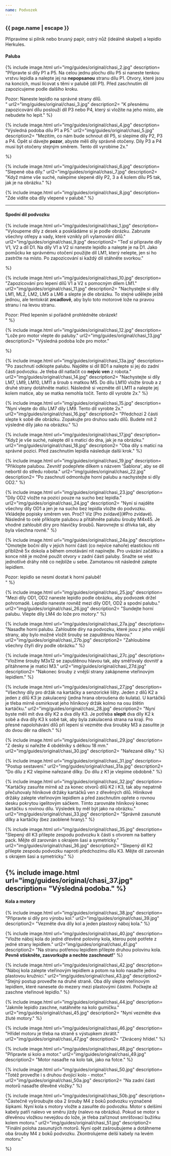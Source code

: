 ```yaml
---
name: Podvozek
---
```

### {{ page.name | escape }}

Připravíme si pilník nebo brusný papír, ostrý nůž (ideálně skalpel) a lepidlo Herkules.

#### Paluba

{% include image.html
    url="img/guides/original/chasi_2.jpg"
    description=
        "Připravte si díly P1 a P5. Na celou jednu plochu dílu P5 si naneste tenkou vrstvu lepidla a nalepte jej na **nepopsanou** stranu dílu P1. Otvory, které jsou na koncích, musí lícovat s těmi v palubě (díl P1). Před zaschnutím díl zapozicujeme podle dalšího kroku.
<div class=\"alert\">Pozor: Naneste lepidlo na správné strany dílů.</div>"
    url2="img/guides/original/chasi_3.jpg"
    description2=
        "K přesnému zapozicování dílu poslouží díl P3 nebo P4, který si vložíte na jeho místo, ale nebudete ho lepit."
%}

{% include image.html
    url="img/guides/original/chasi_4.jpg"
    description=
        "Výsledná podoba dílu P1 a P5."
    url2="img/guides/original/chasi_5.jpg"
    description2=
        "Mezitím, co nám bude schnout díl P5, si slepíme díly P2, P3 a P4. Opět si dávejte **pozor**, abyste měli díly správně otočeny. Díly P3 a P4 musí být otočeny stejným směrem. Tento díl vyrobíme 2x."

%}

{% include image.html
    url="img/guides/original/chasi_6.jpg"
    description=
        "Slepené oba díly."
    url2="img/guides/original/chasi_7.jpg"
    description2=
        "Když máme vše suché, nalepíme slepené díly P2, 3 a 4 kolem dílu P5 tak, jak je na obrázku."
%}

{% include image.html
    url="img/guides/original/chasi_8.jpg"
    description=
        "Zde vidíte oba díly vlepené v palubě."
%}

---
#### Spodní díl podvozku

{% include image.html
    url="img/guides/original/chasi_1.jpg"
    description=
        "Vyloupeme díly z desek a poskládáme si je podle obrázku. Zabruste všechny otřepy a vady, které vznikly při vylamování dílů."
    url2="img/guides/original/chasi_9.jpg"
    description2=
        "Teď si připravte díly V1, V2 a díl D1. Na díly V1 a V2 si naneste lepidlo a nalepte je na D1. Jako pomůcku ke správnému otočení použijte díl LM1, který nelepte, jen si ho zastrčte na místo. Po zapozicování si každý díl stáhněte svorkou."

%}

{% include image.html
    url="img/guides/original/chasi_10.jpg"
    description=
        "Zapozicování pro lepení dílů V1 a V2 s pomocným dílem LM1."
    url2="img/guides/original/chasi_11.jpg"
    description2=
        "Nachystejte si díly LM1, ML2, LM2, LM5 a LM6 a slepte je dle obrázku. To stejné udělejte ještě jednou, ale tentokrát **zrcadlově**, aby bylo toto motorové lože na pravou stranu i na levou stranu.
<div class=\"alert\">Pozor: Před lepením si pořádně prohlédněte obrázek!</div>"
%}

{% include image.html
    url="img/guides/original/chasi_12.jpg"
    description=
        "Lože pro motor vlepte do paluby."
    url2="img/guides/original/chasi_13.jpg"
    description2=
        "Výsledná podoba lože pro motor."
    
%}

{% include image.html
    url="img/guides/original/chasi_13a.jpg"
    description=
        "Po zaschnutí odklopte palubu. Najděte si díl BD1 a nalepte si jej do zadní části podvozku. Je třeba díl natlačit co **nejvíc ven** z robota."
    url2="img/guides/original/chasi_14.jpg"
    description2=
        "Nachystejte si díly LM7, LM9, LM10, LM11 a šroub s matkou M5. Do dílu LM10 vložte šroub a z druhé strany dotáhněte matici. Následně si vezměte díl LM11 a nalepte jej kolem matice, aby se matka nemohla točit. Tento díl vyrobte 2x."
%}

{% include image.html
    url="img/guides/original/chasi_15.jpg"
    description=
        "Nyní vlepte do dílu LM7 díly LM9. Tento díl vyrobte 2x."
    url2="img/guides/original/chasi_16.jpg"
    description2=
        "Předchozí 2 části slepte k sobě dle obrázku. Zopakujte pro druhou sadu dílů. Budete mít 2 výsledné díly jako na obrázku."
%}

{% include image.html
    url="img/guides/original/chasi_17.jpg"
    description=
        "Když je vše suché, nalepte díl s maticí do dna, jak je na obrázku."
    url2="img/guides/original/chasi_18.jpg"
    description2=
        "Oba díly s maticí na správné pozici. Před zaschnutím lepidla následuje další krok."
%}

{% include image.html
    url="img/guides/original/chasi_19.jpg"
    description=
        "Přiklopte palubou. Zevnitř podepřete dílkem s názvem 'Šablona', aby se díl nebortil do středu robota."
    url2="img/guides/original/chasi_22.jpg"
    description2=
        "Po zaschnutí odmontujte horní palubu a nachystejte si díly OD2."
%}

{% include image.html
    url="img/guides/original/chasi_23.jpg"
    description=
        "Díly OD2 vložte na pozici pouze na sucho bez lepidla."
    url2="img/guides/original/chasi_24.jpg"
    description2=
        "Nyní si najděte všechny díly OD1 a jen je na sucho bez lepidla vložte do podvozku. Vkládejte popisky směrem ven. Proč? Viz
        [Pro zvídavé](#Pro zvídavé). Následně to celé přiklopte palubou a přitáhněte palubu šrouby M4x45. Je vhodné zahloubit díry pro hlavičky šroubů. Narovnejte si dřívka tak, aby byla všechna rovně."
%}

{% include image.html
    url="img/guides/original/chasi_24a.jpg"
    description=
        "Omotejte boční díly v jejich horní části (co nejvíce nahoře) elastickou nití přibližně 5x dokola a během omotávání nit napínejte. Pro uvázání začátku a konce nitě je možné použít otvory v zadní části paluby. Snažte se vést jednotlivé dráhy nitě co nejblíže u sebe. Zamotanou nit následně zalepte lepidlem.

<div class=\"alert\">Pozor: lepidlo se nesmí dostat k horní palubě!</div>"
%}

{% include image.html
    url="img/guides/original/chasi_25.jpg"
    description=
        "Mezi díly OD1, OD2 naneste lepidlo podle obrázku, aby podvozek držel pohromadě. Lepidlo naneste rovněž mezi díly OD1, OD2 a spodní palubu."
    url2="img/guides/original/chasi_26.jpg"
    description2=
        "Sundejte horní palubu. Vlepte díly LM4 do lože pro motory."
%}

{% include image.html
    url="img/guides/original/chasi_27a.jpg"
    description=
        "Nasaďte horní palubu. Zahloubte díry na podvozku, které jsou z jeho vnější strany, aby bylo možné vložit šrouby se zapuštěnou hlavou."
    url2="img/guides/original/chasi_27b.jpg"
    description2=
        "Zahloubíme všechny čtyři díry podle obrázku."
%}

{% include image.html
    url="img/guides/original/chasi_27c.jpg"
    description=
        "Vložíme šrouby M3x12 se zapuštěnou hlavou tak, aby směřovaly dovnitř a přitáhneme je maticí M3."
    url2="img/guides/original/chasi_27d.jpg"
    description2=
        "Nakonec šrouby z vnější strany zakápneme vteřinovým lepidlem."
%}

{% include image.html
    url="img/guides/original/chasi_27.jpg"
    description=
        "Všechny díly pro držák na kartáčky a senzorické lišty. Jeden z dílů K2 a jeden z dílů K3 je zakulacený (jedna hrana obroušena do kulata). U kartáčků je třeba mírně osmirkovat jeho hliníkový držák kolmo na osu štětin kartáčku."
    url2="img/guides/original/chasi_28.jpg"
    description2=
        "Nyní byste měli mít dva díly K2 a dva díly K3. Je potřeba **slepit** dva díly K2 k sobě a dva díly K3 k sobě tak, aby byla zakulacená strana na kraji. Pro přesné napolohávání dílů při lepení si vezměte dva šroubky M3 a zasuňte je do dvou děr na dílech."
%}

{% include image.html
    url="img/guides/original/chasi_29.jpg"
    description=
        "Z desky si nařežte 4 obdélníky s délkou 18 mm."
    url2="img/guides/original/chasi_30.jpg"
    description2=
        "Nařezané dílky."
%}

{% include image.html
    url="img/guides/original/chasi_31.jpg"
    description=
        "Postup sestavení."
    url2="img/guides/original/chasi_31a.jpg"
    description2=
        "Do dílu z K2 vlepíme nařezané dílky. Do dílu z K1 je vlepíme obdobně."
%}

{% include image.html
    url="img/guides/original/chasi_32.jpg"
    description=
        "Kartáčky zasuňte mírně až za konec otvorů dílů K2 i K3, tak aby nepatrně přečuhovaly hliníkové držáky kartáčků ven z dřevěných dílů. Hliníkové držáky zalepte vteřinovým lepidlem a před zaschnutím opřete o rovnou desku pokrytou igelitovým sáčkem. Tímto zarovnáte hliníkový konec kartáčku s rovinou dílu. Výsledek by měl být jako na obrázku."
    url2="img/guides/original/chasi_33.jpg"
    description2=
        "Správně zasunuté dílky a kartáčky (bez zaoblené hrany)."
%}

{% include image.html
    url="img/guides/original/chasi_35.jpg"
    description=
        "Slepený díl K3 přilepte zespodu podvozku k části s otvorem na battery pack. Mějte díl zarovnán s okrajem šasi a symetricky."
    url2="img/guides/original/chasi_36.jpg"
    description2=
        "Slepený díl K2 přilepte zespodu podvozku naproti předchozímu dílu K3. Mějte díl zarovnán s okrajem šasi a symetricky."
%}

{% include image.html
    url="img/guides/original/chasi_37.jpg"
    description=
        "Výsledná podoba."
%}
----
#### Kola a motory
{% include image.html
    url="img/guides/original/chasi_38.jpg"
    description=
        "Připravte si díly pro výrobu kol."
    url2="img/guides/original/chasi_39.jpg"
    description2=
        "Vezměte dva díly kol a jeden plastový náboj kola."
%}

{% include image.html
    url="img/guides/original/chasi_40.jpg"
    description=
        "Vložte náboj kola do jedné dřevěné poloviny kola, kterou poté potřete z jedné strany lepidlem."
    url2="img/guides/original/chasi_41.jpg"
    description2=
        "Na stranu potřenou lepidlem přilepte druhou polovinu kola. **Pevně stiskněte, zasvorkujte a nechte zaschnout!**"
%}

{% include image.html
    url="img/guides/original/chasi_42.jpg"
    description=
        "Náboj kola zalepte vteřinovým lepidlem a potom na kolo nasaďte jednu plastovou kružnici."
    url2="img/guides/original/chasi_43.jpg"
    description2=
        "Stejný postup proveďte na druhé straně. Oba díly slepte vteřinovým lepidlem, které nanesete do mezery mezi plastovými částmi. Počkejte až zaschne vteřinové lepidlo."
%}

{% include image.html
    url="img/guides/original/chasi_44.jpg"
    description=
        "Jakmile lepidlo zaschne, natáhněte na kolo gumičku."
    url2="img/guides/original/chasi_45.jpg"
    description2=
        "Nyní vezměte dva žluté motory."
%}

{% include image.html
    url="img/guides/original/chasi_46.jpg"
    description=
        "Hřídel motoru je třeba na straně s výstupkem zkrátit."
    url2="img/guides/original/chasi_47.jpg"
    description2=
        "Zkrácený hřídel."
%}

{% include image.html
    url="img/guides/original/chasi_48.jpg"
    description=
        "Připravte si kolo a motor."
    url2="img/guides/original/chasi_49.jpg"
    description2=
        "Motor nasaďte na kolo tak, jako na fotce."
%}

{% include image.html
    url="img/guides/original/chasi_50.jpg"
    description=
        "Totéž proveďte i s druhou dvojicí kolo - motor."
    url2="img/guides/original/chasi_50a.jpg"
    description2=
        "Na zadní části motorů nasaďte dřevěné vložky."
%}

{% include image.html
    url="img/guides/original/chasi_50b.jpg"
    description=
        "Částečně vyšroubujte oba 2 šrouby M4 z boků podvozku vyznačené šipkami. Nyní kola s motory vložte a zasuňte do podvozku. Motor s delšími kabely patří nalevo ve směru jízdy (nalevo na obrázku). Pokud se motor s dřevěnou vložkou nevejdou do lože, je třeba zaříznout smršťovací bužírku kolem motoru."
    url2="img/guides/original/chasi_51.jpg"
    description2=
        "Finální poloha zasunutých motorů. Nyní opět zašroubujeme a dotáhneme oba šrouby M4 z boků podvozku. Zkontrolujeme delší kabely na levém motoru."

%}